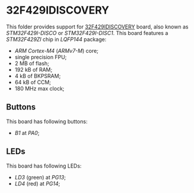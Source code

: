32F429IDISCOVERY
================

This folder provides support for [32F429IDISCOVERY](http://www.st.com/en/evaluation-tools/32f429idiscovery.html) board,
also known as *STM32F429I-DISCO* or *STM32F429I-DISC1*. This board features a *STM32F429ZI* chip in *LQFP144* package:
- *ARM Cortex-M4* (*ARMv7-M*) core;
- single precision FPU;
- 2 MB of flash;
- 192 kB of RAM;
- 4 kB of BKPSRAM;
- 64 kB of CCM;
- 180 MHz max clock;

Buttons
-------

This board has following buttons:
- *B1* at *PA0*;

LEDs
----

This board has following LEDs:
- *LD3* (green) at *PG13*;
- *LD4* (red) at *PG14*;
